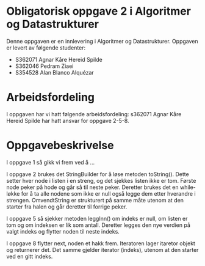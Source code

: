 # Obligatorisk oppgave 2 i Algoritmer og Datastrukturer

Denne oppgaven er en innlevering i Algoritmer og Datastrukturer. 
Oppgaven er levert av følgende studenter:
* S362071 Agnar Kåre Hereid Spilde 
* S362046 Pedram Ziaei
* S354528 Alan Blanco Alquézar
# Arbeidsfordeling 

I oppgaven har vi hatt følgende arbeidsfordeling:
s362071 Agnar Kåre Hereid Spilde har hatt ansvar for oppgave 2-5-8.

# Oppgavebeskrivelse

I oppgave 1 så gikk vi frem ved å ...

I oppgave 2 brukes det StringBuilder for å løse metoden toString(). 
Dette setter hver node i listen i en streng, og det sjekkes listen ikke er tom.
Første node peker på hode og går så til neste peker. 
Deretter brukes det en while-løkke for å ta alle nodene som ikke er null  også legge dem etter hverandre i strengen.
OmvendtString er strukturert på samme måte utenom at den starter fra halen og går deretter til forrige peker. 


I oppgave 5 så sjekker metoden leggInn() om indeks er null, om listen er tom og om indeksen er lik som antall.
Deretter legges den nye verdien på valgt indeks og flytter noden til neste indeks.

I oppgave 8 flytter next, noden et hakk frem. Iteratoren lager itaretor objekt og returnerer det.
Det samme gjelder iterator (indeks), utenom at den starter ved en gitt indeks. 
